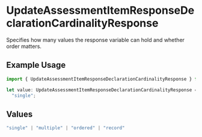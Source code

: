 # UpdateAssessmentItemResponseDeclarationCardinalityResponse

Specifies how many values the response variable can hold and whether order matters.

## Example Usage

```typescript
import { UpdateAssessmentItemResponseDeclarationCardinalityResponse } from "qti/models/operations";

let value: UpdateAssessmentItemResponseDeclarationCardinalityResponse =
  "single";
```

## Values

```typescript
"single" | "multiple" | "ordered" | "record"
```